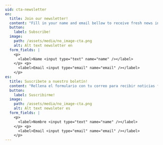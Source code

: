 ```yaml
---
uid: cta-newsletter
en:
  title: Join our newsletter!
  content: "Fill in your name and email bellow to receive fresh news in your inbox:"
  button:
    label: Subscribe!
  image:
    path: /assets/media/no_image-cta.png
    alt: Alt text newsletter en
  form_fields: |
    <p>
      <label>Name <input type="text" name="name" /></label>
    </p> <p>
      <label>Email <input type="email" name="email" /></label>
    </p>
es:
  title: Suscribete a nuestro boletín!
  content: "Rellena el formulario con tu correo para recibir noticias frescas:"
  button:
    label: Suscribirme!
  image:
    path: /assets/media/no_image-cta.png
    alt: Alt text newsleter es
  form_fields: |
    <p>
      <label>Nombre <input type="text" name="name" /></label>
    </p> <p>
      <label>Email <input type="email" name="email" /></label>
    </p>
---
```

